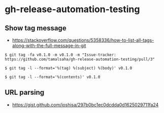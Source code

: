 # gh-release-automation-testing

## Show tag message

- https://stackoverflow.com/questions/5358336/how-to-list-all-tags-along-with-the-full-message-in-git

```
$ git tag -fa v0.1.0 -m v0.1.0 -m "Issue-tracker: https://github.com/tamalsaha/gh-release-automation-testing/pull/3"

$ git tag -l --format='%(tag) %(subject) %(body)' v0.1.0

$ git tag -l --format='%(contents)' v0.1.0
```

## URL parsing

- https://gist.github.com/joshisa/297b0bc1ec0dcdda0d1625029711fa24
